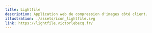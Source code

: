 ```yaml
---
title: Lightfile
description: Application web de compression d'images côté client.
illustration: ./assets/icon_lightfile.svg
link: https://lightfile.victorlebecq.fr/
---
```

